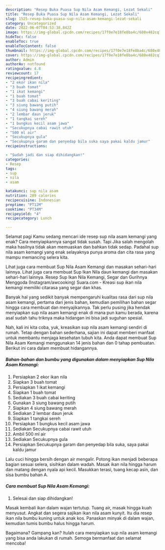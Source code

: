 ```yaml
---
description: "Resep Buka Puasa Sup Nila Asam Kemangi, Lezat Sekali"
title: "Resep Buka Puasa Sup Nila Asam Kemangi, Lezat Sekali"
slug: 1525-resep-buka-puasa-sup-nila-asam-kemangi-lezat-sekali
category: Uncategorized
date: 2022-06-07T04:53:38.842Z
image: https://img-global.cpcdn.com/recipes/17f0e7e18fe8ba4c/680x482cq70/sup-nila-asam-kemangi-foto-resep-utama.jpg
hideToc: false
enableToc: true
enableTocContent: false
thumbnail: https://img-global.cpcdn.com/recipes/17f0e7e18fe8ba4c/680x482cq70/sup-nila-asam-kemangi-foto-resep-utama.jpg
cover: https://img-global.cpcdn.com/recipes/17f0e7e18fe8ba4c/680x482cq70/sup-nila-asam-kemangi-foto-resep-utama.jpg
author: Admin
authorAv: notfound
ratingvalue: 4.8
reviewcount: 17
recipeingredient:
- "2 ekor ikan nila"
- "3 buah tomat"
- "1 ikat kemangi"
- "1 buah tomat"
- "3 buah cabai keriting"
- "3 siung bawang putih"
- "4 siung bawang merah"
- "2 lembar daun jeruk"
- "1 tangkai sereh"
- "1 bungkus kecil asam jawa"
- "Secukupnya cabai rawit utuh"
- "500 ml air"
- "Secukupnya gula"
- "Secukupnya garam dan penyedap bila suka saya pakai kaldu jamur"
recipeinstructions:

- "Sudah jadi dan siap dihidangkan!"
categories:
- Resep
tags:
- sup
- nila
- asam

katakunci: sup nila asam 
nutrition: 289 calories
recipecuisine: Indonesian
preptime: "PT12M"
cooktime: "PT34M"
recipeyield: "4"
recipecategory: Lunch

---
```



Selamat pagi Kamu sedang mencari ide resep sup nila asam kemangi yang enak? Cara menyiapkannya sangat tidak susah. Tapi Jika salah mengolah maka hasilnya tidak akan memuaskan dan bahkan tidak sedap. Padahal sup nila asam kemangi yang enak selayaknya punya aroma dan cita rasa yang mampu memancing selera kita.


Lihat juga cara membuat Sup Nila Asam Kemangi dan masakan sehari-hari lainnya. Lihat juga cara membuat Sup Ikan Nila daun kemangi dan masakan sehari-hari lainnya. Resep Sup Ikan Nila Kemangi, Segar dan Gurihnya Menggoda (Instagram/awcooking) Suara.com - Kreasi sup ikan nila kemangi memiliki citarasa yang segar dan khas.

Banyak hal yang sedikit banyak mempengaruhi kualitas rasa dari sup nila asam kemangi, pertama dari jenis bahan, kemudian pemilihan bahan segar hingga cara membuat dan menyajikannya. Tak perlu pusing jika hendak menyiapkan sup nila asam kemangi enak di mana pun kamu berada, karena asal sudah tahu triknya maka hidangan ini bisa jadi suguhan spesial.


Nah, kali ini kita coba, yuk, kreasikan sup nila asam kemangi sendiri di rumah. Tetap dengan bahan sederhana, sajian ini dapat memberi manfaat untuk membantu menjaga kesehatan tubuh kita. Anda dapat membuat Sup Nila Asam Kemangi menggunakan 14 jenis bahan dan 0 tahap pembuatan. Berikut ini cara dalam membuat hidangannya.

<!--inarticleads1-->

##### Bahan-bahan dan bumbu yang digunakan dalam menyiapkan Sup Nila Asam Kemangi:

1. Persiapkan 2 ekor ikan nila
1. Siapkan 3 buah tomat
1. Persiapkan 1 ikat kemangi
1. Siapkan 1 buah tomat
1. Sediakan 3 buah cabai keriting
1. Gunakan 3 siung bawang putih
1. Siapkan 4 siung bawang merah
1. Sediakan 2 lembar daun jeruk
1. Siapkan 1 tangkai sereh
1. Persiapkan 1 bungkus kecil asam jawa
1. Sediakan Secukupnya cabai rawit utuh
1. Ambil 500 ml air
1. Sediakan Secukupnya gula
1. Persiapkan Secukupnya garam dan penyedap bila suka, saya pakai kaldu jamur


Lalu cuci hingga bersih dengan air mengalir. Potong ikan menjadi beberapa bagian sesuai selera, sisihkan dalam wadah. Masak ikan nila hingga harum dan matang dengan nyala api kecil. Masukkan terasi, tuang kecap asin, dan sisa bumbu bahan A. 

<!--inarticleads2-->

##### Cara membuat Sup Nila Asam Kemangi:


1. Selesai dan siap dihidangkan!

Masak kembali ikan dalam wajan tertutup. Tuang air, masak hingga kuah menyusut. Angkat dan segera sajikan ikan nila asam kunyit. Itu dia resep ikan nila bumbu kuning untuk anak kos. Panaskan minyak di dalam wajan, kemudian tumis bumbu halus hingga harum. 

Bagaimana? Gampang kan? Itulah cara menyiapkan sup nila asam kemangi yang bisa anda lakukan di rumah. Semoga bermanfaat dan selamat mencoba!
